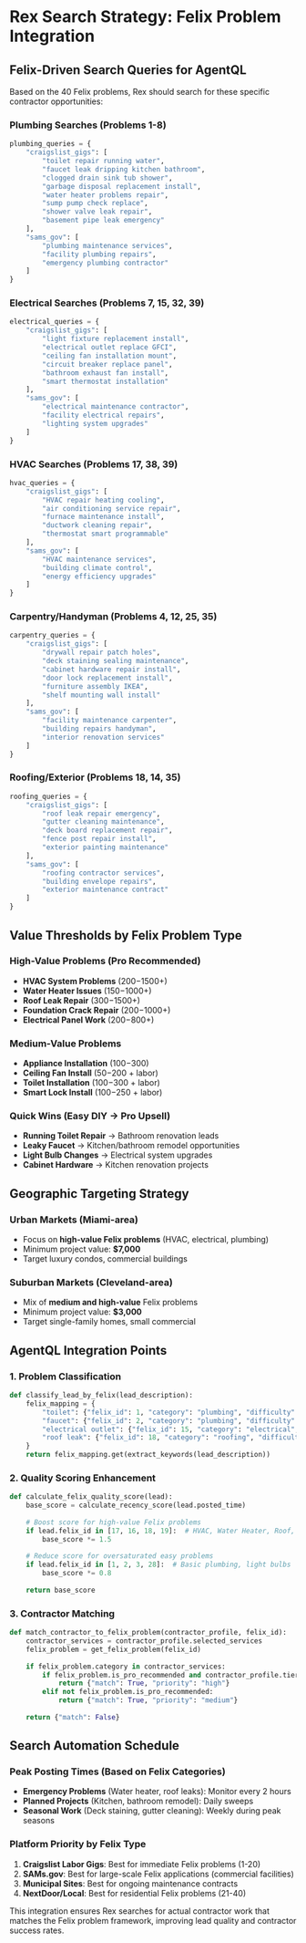 # Rex Search Strategy: Felix Problem Integration

## Felix-Driven Search Queries for AgentQL

Based on the 40 Felix problems, Rex should search for these specific contractor opportunities:

### **Plumbing Searches (Problems 1-8)**
```python
plumbing_queries = {
    "craigslist_gigs": [
        "toilet repair running water",
        "faucet leak dripping kitchen bathroom", 
        "clogged drain sink tub shower",
        "garbage disposal replacement install",
        "water heater problems repair",
        "sump pump check replace",
        "shower valve leak repair",
        "basement pipe leak emergency"
    ],
    "sams_gov": [
        "plumbing maintenance services",
        "facility plumbing repairs",
        "emergency plumbing contractor"
    ]
}
```

### **Electrical Searches (Problems 7, 15, 32, 39)**
```python
electrical_queries = {
    "craigslist_gigs": [
        "light fixture replacement install",
        "electrical outlet replace GFCI",
        "ceiling fan installation mount",
        "circuit breaker replace panel",
        "bathroom exhaust fan install",
        "smart thermostat installation"
    ],
    "sams_gov": [
        "electrical maintenance contractor",
        "facility electrical repairs",
        "lighting system upgrades"
    ]
}
```

### **HVAC Searches (Problems 17, 38, 39)**
```python
hvac_queries = {
    "craigslist_gigs": [
        "HVAC repair heating cooling",
        "air conditioning service repair",
        "furnace maintenance install",
        "ductwork cleaning repair",
        "thermostat smart programmable"
    ],
    "sams_gov": [
        "HVAC maintenance services",
        "building climate control",
        "energy efficiency upgrades"
    ]
}
```

### **Carpentry/Handyman (Problems 4, 12, 25, 35)**
```python
carpentry_queries = {
    "craigslist_gigs": [
        "drywall repair patch holes",
        "deck staining sealing maintenance",
        "cabinet hardware repair install",
        "door lock replacement install",
        "furniture assembly IKEA",
        "shelf mounting wall install"
    ],
    "sams_gov": [
        "facility maintenance carpenter",
        "building repairs handyman",
        "interior renovation services"
    ]
}
```

### **Roofing/Exterior (Problems 18, 14, 35)**
```python
roofing_queries = {
    "craigslist_gigs": [
        "roof leak repair emergency",
        "gutter cleaning maintenance",
        "deck board replacement repair",
        "fence post repair install",
        "exterior painting maintenance"
    ],
    "sams_gov": [
        "roofing contractor services",
        "building envelope repairs",
        "exterior maintenance contract"
    ]
}
```

## Value Thresholds by Felix Problem Type

### **High-Value Problems (Pro Recommended)**
- **HVAC System Problems** ($200-$1500+)
- **Water Heater Issues** ($150-$1000+)
- **Roof Leak Repair** ($300-$1500+)
- **Foundation Crack Repair** ($200-$1000+)
- **Electrical Panel Work** ($200-$800+)

### **Medium-Value Problems** 
- **Appliance Installation** ($100-$300)
- **Ceiling Fan Install** ($50-$200 + labor)
- **Toilet Installation** ($100-$300 + labor)
- **Smart Lock Install** ($100-$250 + labor)

### **Quick Wins (Easy DIY → Pro Upsell)**
- **Running Toilet Repair** → Bathroom renovation leads
- **Leaky Faucet** → Kitchen/bathroom remodel opportunities  
- **Light Bulb Changes** → Electrical system upgrades
- **Cabinet Hardware** → Kitchen renovation projects

## Geographic Targeting Strategy

### **Urban Markets (Miami-area)**
- Focus on **high-value Felix problems** (HVAC, electrical, plumbing)
- Minimum project value: **$7,000**
- Target luxury condos, commercial buildings

### **Suburban Markets (Cleveland-area)**  
- Mix of **medium and high-value** Felix problems
- Minimum project value: **$3,000**
- Target single-family homes, small commercial

## AgentQL Integration Points

### **1. Problem Classification**
```python
def classify_lead_by_felix(lead_description):
    felix_mapping = {
        "toilet": {"felix_id": 1, "category": "plumbing", "difficulty": "easy"},
        "faucet": {"felix_id": 2, "category": "plumbing", "difficulty": "easy"},
        "electrical outlet": {"felix_id": 15, "category": "electrical", "difficulty": "hard"},
        "roof leak": {"felix_id": 18, "category": "roofing", "difficulty": "hard"}
    }
    return felix_mapping.get(extract_keywords(lead_description))
```

### **2. Quality Scoring Enhancement**
```python
def calculate_felix_quality_score(lead):
    base_score = calculate_recency_score(lead.posted_time)
    
    # Boost score for high-value Felix problems
    if lead.felix_id in [17, 16, 18, 19]:  # HVAC, Water Heater, Roof, Foundation
        base_score *= 1.5
    
    # Reduce score for oversaturated easy problems
    if lead.felix_id in [1, 2, 3, 28]:  # Basic plumbing, light bulbs
        base_score *= 0.8
        
    return base_score
```

### **3. Contractor Matching**
```python
def match_contractor_to_felix_problem(contractor_profile, felix_id):
    contractor_services = contractor_profile.selected_services
    felix_problem = get_felix_problem(felix_id)
    
    if felix_problem.category in contractor_services:
        if felix_problem.is_pro_recommended and contractor_profile.tier == "scale":
            return {"match": True, "priority": "high"}
        elif not felix_problem.is_pro_recommended:
            return {"match": True, "priority": "medium"}
    
    return {"match": False}
```

## Search Automation Schedule

### **Peak Posting Times (Based on Felix Categories)**
- **Emergency Problems** (Water heater, roof leaks): Monitor every 2 hours
- **Planned Projects** (Kitchen, bathroom remodel): Daily sweeps
- **Seasonal Work** (Deck staining, gutter cleaning): Weekly during peak seasons

### **Platform Priority by Felix Type**
1. **Craigslist Labor Gigs**: Best for immediate Felix problems (1-20)
2. **SAMs.gov**: Best for large-scale Felix applications (commercial facilities)
3. **Municipal Sites**: Best for ongoing maintenance contracts
4. **NextDoor/Local**: Best for residential Felix problems (21-40)

This integration ensures Rex searches for actual contractor work that matches the Felix problem framework, improving lead quality and contractor success rates.
